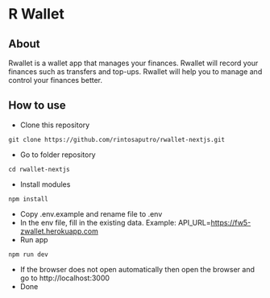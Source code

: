 # R Wallet

## About
Rwallet is a wallet app that manages your finances. Rwallet will record your finances such as transfers and top-ups. Rwallet will help you to manage and control your finances better.

## How to use
- Clone this repository
```
git clone https://github.com/rintosaputro/rwallet-nextjs.git
```
- Go to folder repository
```
cd rwallet-nextjs
```
- Install modules
```
npm install
```
- Copy .env.example and rename file to .env
- In the env file, fill in the existing data. Example: API_URL=https://fw5-zwallet.herokuapp.com
- Run app
```
npm run dev
```
- If the browser does not open automatically then open the browser and go to http://localhost:3000
- Done
